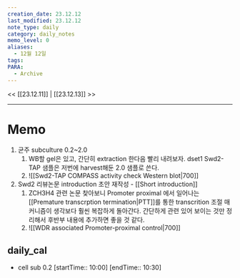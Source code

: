 ```yaml
---
creation_date: 23.12.12
last_modified: 23.12.12
note_type: daily
category: daily_notes
memo_level: 0
aliases:
  - 12월 12일
tags: 
PARA:
  - Archive
---
```


<< [[23.12.11]] | [[23.12.13]] >>

---
# Memo
1. 균주 subculture 0.2~2.0
	1. WB할 gel은 있고, 간단히 extraction 한다음 빨리 내려보자. dset1 Swd2-TAP 샘플은 저번에 harvest해둔 2.0 샘플로 쓴다.
	2. ![[Swd2-TAP COMPASS activity check Western blot|700]]
2.  Swd2 리뷰논문 introduction 초안 재작성 - [[Short introduction]]
	1. ZCH3H4 관련 논문 찾아보니 Promoter proximal 에서 일어나는 [[Premature transcrption termination|PTT]]를 통한 transcrition 조절 매커니즘이 생각보다 훨씬 복잡하게 돌아간다. 간단하게 관련 있어 보이는 것만 정리해서 후반부 내용에 추가하면 좋을 것 같다.
	2. ![[WDR associated Promoter-proximal control|700]]

## daily_cal
-  cell sub 0.2 [startTime:: 10:00]  [endTime:: 10:30]
